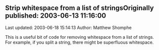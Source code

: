 ## Strip whitespace from a list of stringsOriginally published: 2003-06-13 11:16:00 
Last updated: 2003-06-18 15:14:13 
Author: Matthew Shomphe 
 
This is a useful bit of code for removing whitespace from a list of strings.  For example, if you split a string, there might be superfluous whitespace.